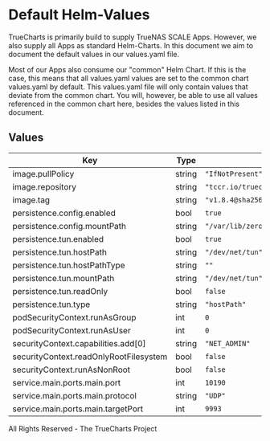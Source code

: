 # Default Helm-Values

TrueCharts is primarily build to supply TrueNAS SCALE Apps.
However, we also supply all Apps as standard Helm-Charts. In this document we aim to document the default values in our values.yaml file.

Most of our Apps also consume our "common" Helm Chart.
If this is the case, this means that all values.yaml values are set to the common chart values.yaml by default. This values.yaml file will only contain values that deviate from the common chart.
You will, however, be able to use all values referenced in the common chart here, besides the values listed in this document.

## Values

| Key | Type | Default | Description |
|-----|------|---------|-------------|
| image.pullPolicy | string | `"IfNotPresent"` |  |
| image.repository | string | `"tccr.io/truecharts/zerotier"` |  |
| image.tag | string | `"v1.8.4@sha256:5cb03159f98b7dd0a4b77d803585f9142a33c1c354be600cce8ff10a76074dfc"` |  |
| persistence.config.enabled | bool | `true` |  |
| persistence.config.mountPath | string | `"/var/lib/zerotier-one"` |  |
| persistence.tun.enabled | bool | `true` |  |
| persistence.tun.hostPath | string | `"/dev/net/tun"` |  |
| persistence.tun.hostPathType | string | `""` |  |
| persistence.tun.mountPath | string | `"/dev/net/tun"` |  |
| persistence.tun.readOnly | bool | `false` |  |
| persistence.tun.type | string | `"hostPath"` |  |
| podSecurityContext.runAsGroup | int | `0` |  |
| podSecurityContext.runAsUser | int | `0` |  |
| securityContext.capabilities.add[0] | string | `"NET_ADMIN"` |  |
| securityContext.readOnlyRootFilesystem | bool | `false` |  |
| securityContext.runAsNonRoot | bool | `false` |  |
| service.main.ports.main.port | int | `10190` |  |
| service.main.ports.main.protocol | string | `"UDP"` |  |
| service.main.ports.main.targetPort | int | `9993` |  |

All Rights Reserved - The TrueCharts Project
